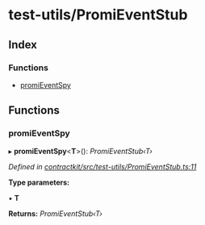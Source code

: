 # test-utils/PromiEventStub

## Index

### Functions

* [promiEventSpy](_test_utils_promieventstub_.md#promieventspy)

## Functions

### promiEventSpy

▸ **promiEventSpy**&lt;**T**&gt;\(\): _PromiEventStub‹T›_

_Defined in_ [_contractkit/src/test-utils/PromiEventStub.ts:11_](https://github.com/celo-org/celo-monorepo/blob/master/packages/contractkit/src/test-utils/PromiEventStub.ts#L11)

**Type parameters:**

▪ **T**

**Returns:** _PromiEventStub‹T›_

